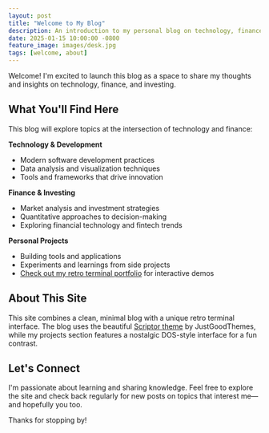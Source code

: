 ```yaml
---
layout: post
title: "Welcome to My Blog"
description: An introduction to my personal blog on technology, finance, and investing
date: 2025-01-15 10:00:00 -0800
feature_image: images/desk.jpg
tags: [welcome, about]
---
```


Welcome! I'm excited to launch this blog as a space to share my thoughts and insights on technology, finance, and investing.

<!--more-->

## What You'll Find Here

This blog will explore topics at the intersection of technology and finance:

**Technology & Development**
- Modern software development practices
- Data analysis and visualization techniques
- Tools and frameworks that drive innovation

**Finance & Investing**
- Market analysis and investment strategies
- Quantitative approaches to decision-making
- Exploring financial technology and fintech trends

**Personal Projects**
- Building tools and applications
- Experiments and learnings from side projects
- [Check out my retro terminal portfolio](/projects) for interactive demos

## About This Site

This site combines a clean, minimal blog with a unique retro terminal interface. The blog uses the beautiful [Scriptor theme](https://github.com/JustGoodThemes/Scriptor-Jekyll-Theme) by JustGoodThemes, while my projects section features a nostalgic DOS-style interface for a fun contrast.

## Let's Connect

I'm passionate about learning and sharing knowledge. Feel free to explore the site and check back regularly for new posts on topics that interest me—and hopefully you too.

Thanks for stopping by!
